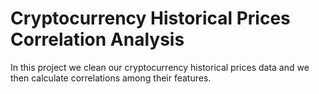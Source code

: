 # Cryptocurrency Historical Prices Correlation Analysis

In this project we clean our cryptocurrency historical prices data and we then calculate correlations among their features.
